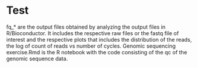 # Test
fq_* are the output files obtained by analyzing the output files in R/Bioconductor. It includes the respective raw files or the fastq file of interest and
the respective plots that includes the distribution of the reads, the log of count of reads vs number of cycles. Genomic sequencing exercise.Rmd is the 
R notebook with the code consisting of the qc of the genomic sequence data.
